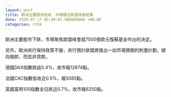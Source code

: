 ```yaml
---
layout: post
title: 歐洲主要股市低收　市場關注歐盟峰會結果
date: 2020-07-17 05:49:07.000000000 +08:00
categories: rthk
---
```


歐洲主要股市下跌，市場聚焦歐盟峰會就7500億歐元復蘇基金作出的決定。

另外，歐洲央行保持政策不變，央行預計歐盟將推出一如市場預期的刺激計劃，傾向撥款，而並非貸款。

德國DAX指數跌逾0.4%，收市報12874點。

法國CAC指數低收近0.5%，報5085點。

英國富時100指數全日跌近0.7%，收市報6250點。
